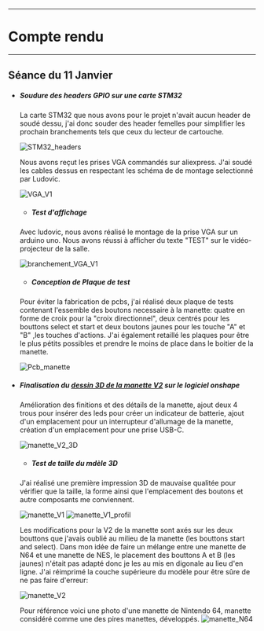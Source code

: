 *******************
# Compte rendu 
*******************
## Séance du 11 Janvier

- ##### Soudure des headers GPIO sur une carte STM32
  La carte STM32 que nous avons pour le projet n'avait aucun header de soudé dessu, j'ai donc souder des header femelles pour simplifier les prochain branchements tels que ceux du lecteur de cartouche.
  
  ![STM32_headers](/documentation/Images/STM32headers.png)
  
  Nous avons reçut les prises VGA commandés sur aliexpress. J'ai soudé les cables dessus en respectant les schéma de de montage selectionné par Ludovic.
  
  ![VGA_V1](/documentation/Images/VGAV1.png)

  - ##### Test d'affichage
  Avec ludovic, nous avons réalisé le montage de la prise VGA sur un arduino uno. Nous avons réussi à afficher du texte "TEST" sur le vidéo-projecteur de la salle.
  
  ![branchement_VGA_V1](/documentation/Images/branchementVGAV1.png)

  - ##### Conception de Plaque de test
  Pour éviter la fabrication de pcbs, j'ai réalisé deux plaque de tests contenant l'essemble des boutons necessaire à la manette: quatre en forme de croix pour la "croix directionnel", deux centrés pour les bouttons select et start et deux boutons jaunes pour les touche "A" et "B" ,les touches d'actions.
  J'ai également retaillé les plaques pour être le plus pétits possibles et prendre le moins de place dans le boitier de la manette.
   
  ![Pcb_manette](/documentation/Images/pcbmanette.png)
  
- ##### Finalisation du [dessin 3D de la manette V2](/boitier/manettev2) sur le logiciel *onshape*
  Amélioration des finitions et des détails de la manette, ajout deux 4 trous pour insérer des leds pour créer un indicateur de batterie, ajout d'un emplacement pour un interrupteur d'allumage de la manette, création d'un emplacement pour une prise USB-C.
  
  ![manette_V2_3D](/documentation/Images/manettev23D.png)
    
  - ##### Test de taille du mdèle 3D
  J'ai réalisé une première impression 3D de mauvaise qualitée pour vérifier que la taille, la forme ainsi que l'emplacement des boutons et autre composants me conviennent.

  ![manette_V1](/documentation/Images/manetteV1.png)
  ![manette_V1_profil](/documentation/Images/manetteV1profil.png)
  
  Les modifications pour la V2 de la manette sont axés sur les deux bouttons que j'avais oublié au milieu de la manette (les bouttons start and select).
  Dans mon idée de faire un mélange entre une manette de N64 et une manette de NES, le placement des bouttons A et B (les jaunes) n'était pas adapté donc je les au mis en digonale au lieu d'en ligne.
  J'ai réimprimé la couche supérieure du modèle pour être sûre de ne pas faire d'erreur:

  ![manette_V2](/documentation/Images/manetteV2.png)

  Pour référence voici une photo d'une manette de Nintendo 64, manette considéré comme une des pires manettes, développés.
  ![manette_N64](/documentation/Images/manetteN64.png)
